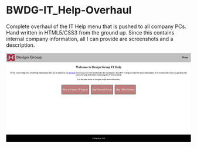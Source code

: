 # BWDG-IT_Help-Overhaul
Complete overhaul of the IT Help menu that is pushed to all company PCs. Hand written in HTML5/CSS3 from the ground up.
Since this contains internal company information, all I can provide are screenshots and a description.




![Main Page](IT_Help_images/main_page.png?raw=true)
